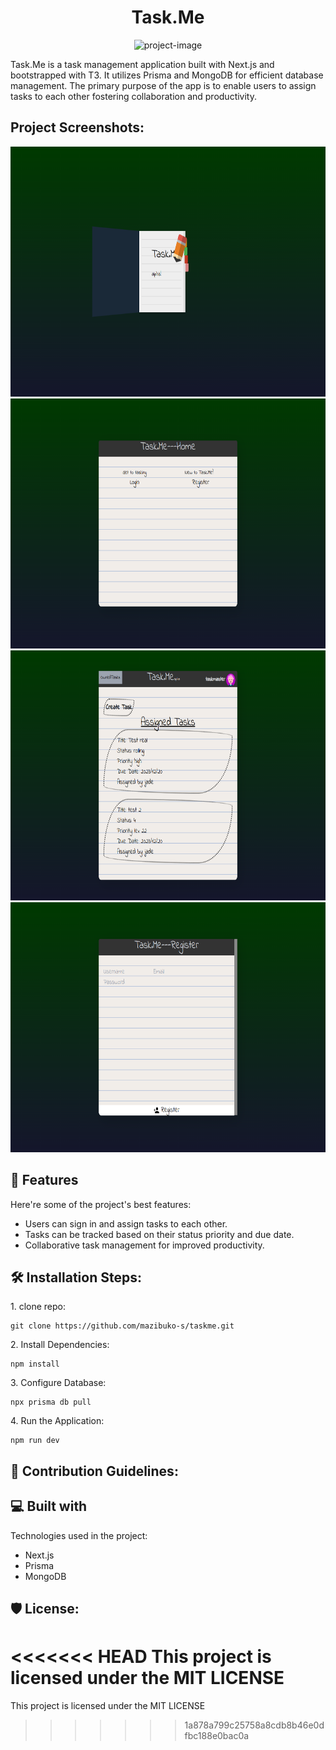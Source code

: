 <h1 align="center" id="title">Task.Me</h1>

<p align="center"><img src="https://socialify.git.ci/mazibuko-s/taskme/image?description=1&amp;font=KoHo&amp;language=1&amp;name=1&amp;pattern=Solid&amp;theme=Dark" alt="project-image"></p>

<p id="description">Task.Me is a task management application built with Next.js and bootstrapped with T3. It utilizes Prisma and MongoDB for efficient database management. The primary purpose of the app is to enable users to assign tasks to each other fostering collaboration and productivity.</p>

<h2>Project Screenshots:</h2>

<img src="project assets/Screenshot3.png" alt="project-screenshot" width="700" height="400/">

<img src="project assets/Screenshot4.png" alt="project-screenshot" width="700" height="400/">

<img src="project assets/Screenshot2.png" alt="project-screenshot" width="700" height="400/">

<img src="project assets/Screenshot1.png" alt="project-screenshot" width="700" height="400/">
<h2>🧐 Features</h2>

Here're some of the project's best features:

*   Users can sign in and assign tasks to each other.
*   Tasks can be tracked based on their status priority and due date.
*   Collaborative task management for improved productivity.

<h2>🛠️ Installation Steps:</h2>

<p>1. clone repo:</p>

```
git clone https://github.com/mazibuko-s/taskme.git
```

<p>2. Install Dependencies:</p>

```
npm install
```

<p>3. Configure Database:</p>

```
npx prisma db pull
```

<p>4. Run the Application:</p>

```
npm run dev
```

<h2>🍰 Contribution Guidelines:</h2>

  
  
<h2>💻 Built with</h2>

Technologies used in the project:

*   Next.js
*   Prisma
*   MongoDB

<h2>🛡️ License:</h2>

<<<<<<< HEAD
This project is licensed under the MIT LICENSE
=======
This project is licensed under the MIT LICENSE
>>>>>>> 1a878a799c25758a8cdb8b46e0dfbc188e0bac0a
